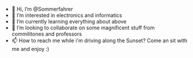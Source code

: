 - 👋 Hi, I’m @Sommerfahrer
- 👀 I’m interested in electronics and informatics
- 🌱 I’m currently learning everything about above
- 💞️ I’m looking to collaborate on some magnificent stuff from commilitones and professors
- 📫 How to reach me while i'm driving along the Sunset? Come an sit with me and enjoy :)

<!---
Sommerfahrer/Sommerfahrer is a ✨ special ✨ repository because its `README.md` (this file) appears on your GitHub profile.
You can click the Preview link to take a look at your changes.
--->
